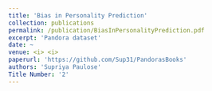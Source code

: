 ```yaml
---
title: 'Bias in Personality Prediction'
collection: publications
permalink: /publication/BiasInPersonalityPrediction.pdf
excerpt: 'Pandora dataset'
date: ~
venue: <i> <i>
paperurl: 'https://github.com/Sup31/PandorasBooks'
authors: 'Supriya Paulose'
Title Number: '2'
---
```


